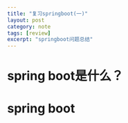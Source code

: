 ```yaml
---
title: "复习springboot(一)"
layout: post
category: note
tags: [review]
excerpt: "springboot问题总结"
---
```

# spring boot是什么？

   
# spring boot 

